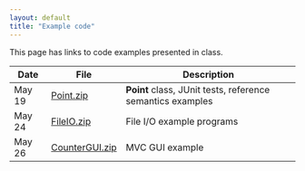 ```yaml
---
layout: default
title: "Example code"
---
```


This page has links to code examples presented in class.

Date | File | Description
---- | ---- | -----------
May 19 | [Point.zip](Point.zip) | **Point** class, JUnit tests, reference semantics examples
May 24 | [FileIO.zip](FileIO.zip) | File I/O example programs
May 26 | [CounterGUI.zip](CounterGUI.zip) | MVC GUI example
